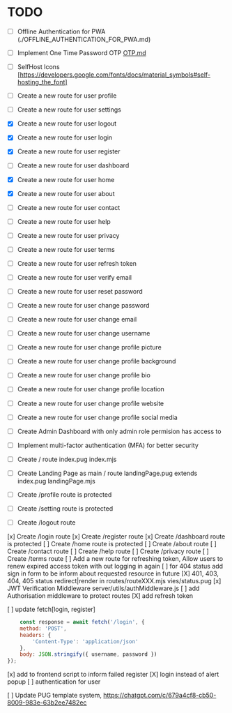 # TODO

- [ ] Offline Authentication for PWA (./OFFLINE_AUTHENTICATION_FOR_PWA.md)
- [ ] Implement One Time Password OTP [OTP.md](./OTP.md)
- [ ] SelfHost Icons [https://developers.google.com/fonts/docs/material_symbols#self-hosting_the_font]

- [ ] Create a new route for user profile
- [ ] Create a new route for user settings

- [X] Create a new route for user logout
- [X] Create a new route for user login
- [X] Create a new route for user register

- [ ] Create a new route for user dashboard
- [X] Create a new route for user home
- [X] Create a new route for user about
- [ ] Create a new route for user contact
- [ ] Create a new route for user help
- [ ] Create a new route for user privacy
- [ ] Create a new route for user terms

- [ ] Create a new route for user refresh token
- [ ] Create a new route for user verify email
- [ ] Create a new route for user reset password
- [ ] Create a new route for user change password
- [ ] Create a new route for user change email
- [ ] Create a new route for user change username
- [ ] Create a new route for user change profile picture
- [ ] Create a new route for user change profile background
- [ ] Create a new route for user change profile bio
- [ ] Create a new route for user change profile location
- [ ] Create a new route for user change profile website
- [ ] Create a new route for user change profile social media
- [ ] Create Admin Dashboard with only admin role permision has access to
- [ ] Implement multi-factor authentication (MFA) for better security
- [ ] Create / route index.pug  index.mjs
- [ ] Create Landing Page as main / route landingPage.pug extends index.pug landingPage.mjs
- [ ] Create /profile route is protected
- [ ] Create /setting route is protected
- [ ] Create /logout route

[x] Create /login route
[x] Create /register route
[x] Create /dashboard route is protected
[ ] Create /home route is protected
[ ] Create /about route
[ ] Create /contact route
[ ] Create /help route
[ ] Create /privacy route
[ ] Create /terms route
[ ] Add a new route for refreshing token,
    Allow users to renew expired access token with out logging in again
[ ] for 404 status add sign in form to be inform about requested resource in future
[X] 401, 403, 404, 405 status redirect|render in routes/routeXXX.mjs vies/status.pug
[x] JWT Verification Middleware server/utils/authMiddleware.js
[ ] add Authorisation middleware to protect routes
[X] add refresh token

[ ] update fetch[login, register]

```js
    const response = await fetch('/login', {
    method: 'POST',
    headers: {
        'Content-Type': 'application/json'
    },
    body: JSON.stringify({ username, password })
});
```

[x] add to frontend script to inform failed register
[X] login instead of alert popup
[ ] authentication for user

[ ] Update PUG template system, <https://chatgpt.com/c/679a4cf8-cb50-8009-983e-63b2ee7482ec>
